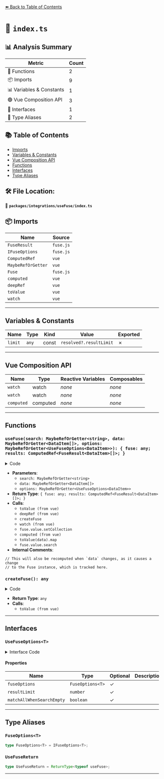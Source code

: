 [⬅️ Back to Table of Contents](../../../index.md)

# 📄 `index.ts`

## 📊 Analysis Summary

| Metric | Count |
|--------|-------|
| 🔧 Functions | 2 |
| 📦 Imports | 9 |
| 📊 Variables & Constants | 1 |
| 🟢 Vue Composition API | 3 |
| 📐 Interfaces | 1 |
| 📑 Type Aliases | 2 |

## 📚 Table of Contents

- [Imports](#imports)
- [Variables & Constants](#variables-constants)
- [Vue Composition API](#vue-composition-api)
- [Functions](#functions)
- [Interfaces](#interfaces)
- [Type Aliases](#type-aliases)

## 🛠️ File Location:
📂 **`packages/integrations/useFuse/index.ts`**

## 📦 Imports

| Name | Source |
|------|--------|
| `FuseResult` | `fuse.js` |
| `IFuseOptions` | `fuse.js` |
| `ComputedRef` | `vue` |
| `MaybeRefOrGetter` | `vue` |
| `Fuse` | `fuse.js` |
| `computed` | `vue` |
| `deepRef` | `vue` |
| `toValue` | `vue` |
| `watch` | `vue` |


---

## Variables & Constants

| Name | Type | Kind | Value | Exported |
|------|------|------|-------|----------|
| `limit` | `any` | const | `resolved?.resultLimit` | ✗ |


---

## Vue Composition API

| Name | Type | Reactive Variables | Composables |
|------|------|-------------------|-------------|
| `watch` | watch | *none* | *none* |
| `watch` | watch | *none* | *none* |
| `computed` | computed | *none* | *none* |


---

## Functions

### `useFuse(search: MaybeRefOrGetter<string>, data: MaybeRefOrGetter<DataItem[]>, options: MaybeRefOrGetter<UseFuseOptions<DataItem>>): { fuse: any; results: ComputedRef<FuseResult<DataItem>[]>; }`

<details><summary>Code</summary>

```ts
export function useFuse<DataItem>(
  search: MaybeRefOrGetter<string>,
  data: MaybeRefOrGetter<DataItem[]>,
  options?: MaybeRefOrGetter<UseFuseOptions<DataItem>>,
) {
  const createFuse = () => {
    return new Fuse(
      toValue(data) ?? [],
      toValue(options)?.fuseOptions,
    )
  }

  const fuse = deepRef(createFuse())

  watch(
    () => toValue(options)?.fuseOptions,
    () => { fuse.value = createFuse() },
    { deep: true },
  )

  watch(
    () => toValue(data),
    (newData) => { fuse.value.setCollection(newData) },
    { deep: true },
  )

  const results: ComputedRef<FuseResult<DataItem>[]> = computed(() => {
    const resolved = toValue(options)
    // This will also be recomputed when `data` changes, as it causes a change
    // to the Fuse instance, which is tracked here.
    if (resolved?.matchAllWhenSearchEmpty && !toValue(search))
      return toValue(data).map((item, index) => ({ item, refIndex: index }))

    const limit = resolved?.resultLimit
    return fuse.value.search(toValue(search), (limit ? { limit } : undefined))
  })

  return {
    fuse,
    results,
  }
}
```
</details>

- **Parameters**:
  - `search: MaybeRefOrGetter<string>`
  - `data: MaybeRefOrGetter<DataItem[]>`
  - `options: MaybeRefOrGetter<UseFuseOptions<DataItem>>`
- **Return Type**: `{ fuse: any; results: ComputedRef<FuseResult<DataItem>[]>; }`
- **Calls**:
  - `toValue (from vue)`
  - `deepRef (from vue)`
  - `createFuse`
  - `watch (from vue)`
  - `fuse.value.setCollection`
  - `computed (from vue)`
  - `toValue(data).map`
  - `fuse.value.search`
- **Internal Comments**:
```
// This will also be recomputed when `data` changes, as it causes a change
// to the Fuse instance, which is tracked here.
```

### `createFuse(): any`

<details><summary>Code</summary>

```ts
() => {
    return new Fuse(
      toValue(data) ?? [],
      toValue(options)?.fuseOptions,
    )
  }
```
</details>

- **Return Type**: `any`
- **Calls**:
  - `toValue (from vue)`

---

## Interfaces

### `UseFuseOptions<T>`

<details><summary>Interface Code</summary>

```ts
export interface UseFuseOptions<T> {
  fuseOptions?: FuseOptions<T>
  resultLimit?: number
  matchAllWhenSearchEmpty?: boolean
}
```
</details>

#### Properties

| Name | Type | Optional | Description |
|------|------|----------|-------------|
| `fuseOptions` | `FuseOptions<T>` | ✓ |  |
| `resultLimit` | `number` | ✓ |  |
| `matchAllWhenSearchEmpty` | `boolean` | ✓ |  |


---

## Type Aliases

### `FuseOptions<T>`

```ts
type FuseOptions<T> = IFuseOptions<T>;
```

### `UseFuseReturn`

```ts
type UseFuseReturn = ReturnType<typeof useFuse>;
```


---